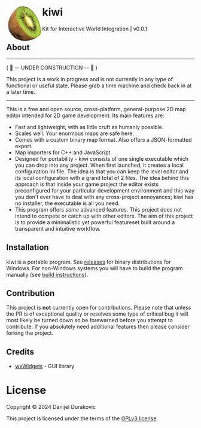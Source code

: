 # kiwi <img align="left" src="dev/logo_medium.png?raw=true" height="96">

Kit for Interactive World Integration | v0.0.1

## About

---

( 🚧 -- UNDER CONSTRUCTION -- 🚧 )

This project is a work in progress and is not currently in any type of functional or useful state. Please grab a time machine and check back in at a later time.

---

This is a free and open source, cross-platform, general-purpose 2D map editor intended for 2D game development. Its main features are:

- Fast and lightweight, with as little cruft as humanly possible.
- Scales well. Your enormous maps are safe here.
- Comes with a custom binary map format. Also offers a JSON-formatted export.
- Map importers for C++ and JavaScript.
- Designed for portability - kiwi consists of one single executable which you can drop into any project. When first launched, it creates a local configuration ini file. The idea is that you can keep the level editor and its local configuration with a grand total of 2 files. The idea behind this approach is that inside your game project the editor exists preconfigured for your particular development environment and this way you don't ever have to deal with any cross-project annoyances; kiwi has no installer, the executable is all you need.
- This program offers *some* advanced features. This project does not intend to compete or catch up with other editors. The aim of this project is to provide a minimalistic yet powerful featureset built around a transparent and intuitive workflow.

## Installation

kiwi is a portable program. See [releases](releases/) for binary distributions for Windows. For non-Windows systems you will have to build the program manually (see [build instructions](BUILDING.md)).

## Contribution

This project is **not** currently open for contributions. Please note that unless the PR is of exceptional quality or resolves some type of critical bug it will most likely be turned down so be forewarned before you attempt to contribute. If you absolutely need additional features then please consider forking the project.

## Credits

- [wxWidgets](https://www.wxwidgets.org/) - GUI library

# License

Copyright &copy; 2024 Danijel Durakovic

This project is licensed under the terms of the [GPLv3 license](LICENSE).

